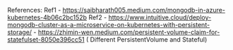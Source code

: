 References:
Ref1 - https://saibharath005.medium.com/mongodb-in-azure-kubernetes-4b06c2bc152b
Ref2 - https://www.intuitive.cloud/deploy-mongodb-cluster-as-a-microservice-on-kubernetes-with-persistent-storage/
     - https://zhimin-wen.medium.com/persistent-volume-claim-for-statefulset-8050e396cc51 ( Different PersistentVolume and Stateful)
